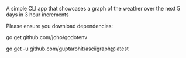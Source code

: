 A simple CLI app that showcases a graph of the weather over the next 5 days in 3 hour increments

Please ensure you download dependencies:

go get github.com/joho/godotenv

go get -u github.com/guptarohit/asciigraph@latest

